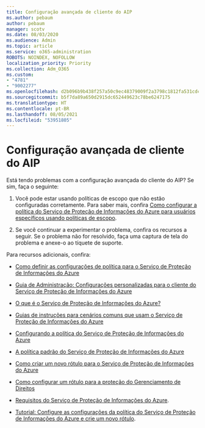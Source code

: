 ```yaml
---
title: Configuração avançada de cliente do AIP
ms.author: pebaum
author: pebaum
manager: scotv
ms.date: 08/03/2020
ms.audience: Admin
ms.topic: article
ms.service: o365-administration
ROBOTS: NOINDEX, NOFOLLOW
localization_priority: Priority
ms.collection: Adm_O365
ms.custom:
- "4781"
- "9002277"
ms.openlocfilehash: d2b096b9b438f257a50c9ec48379009f2a3798c1812fa531cdc30e61a5460a1e
ms.sourcegitcommit: b5f7da89a650d2915dc652449623c78be6247175
ms.translationtype: HT
ms.contentlocale: pt-BR
ms.lasthandoff: 08/05/2021
ms.locfileid: "53951805"
---
```

# <a name="aip-client-advanced-configuration"></a>Configuração avançada de cliente do AIP

Está tendo problemas com a configuração avançada do cliente do AIP? Se sim, faça o seguinte:

1. Você pode estar usando políticas de escopo que não estão configuradas corretamente. Para saber mais, confira [Como configurar a política do Serviço de Proteção de Informações do Azure para usuários específicos usando políticas de escopo](https://docs.microsoft.com/azure/information-protection/configure-policy-scope).

2. Se você continuar a experimentar o problema, confira os recursos a seguir. Se o problema não for resolvido, faça uma captura de tela do problema e anexe-o ao tíquete de suporte.

Para recursos adicionais, confira:

- [Como definir as configurações de política para o Serviço de Proteção de Informações do Azure](https://docs.microsoft.com/azure/information-protection/configure-policy-settings)  
    
- [Guia de Administração: Configurações personalizadas para o cliente do Serviço de Proteção de Informações do Azure](https://docs.microsoft.com/azure/information-protection/rms-client/client-admin-guide-customizations)  
    
- [O que é o Serviço de Proteção de Informações do Azure?](https://docs.microsoft.com/azure/information-protection/what-is-information-protection)  
    
- [Guias de instruções para cenários comuns que usam o Serviço de Proteção de Informações do Azure](https://docs.microsoft.com/azure/information-protection/how-to-guides)  
    
- [Configurando a política do Serviço de Proteção de Informações do Azure](https://docs.microsoft.com/azure/information-protection/deploy-use/configure-policy)  
    
- [A política padrão do Serviço de Proteção de Informações do Azure](https://docs.microsoft.com/azure/information-protection/deploy-use/configure-policy-default)  
    
- [Como criar um novo rótulo para o Serviço de Proteção de Informações do Azure](https://docs.microsoft.com/azure/information-protection/deploy-use/configure-policy-new-label)  
    
- [Como configurar um rótulo para a proteção do Gerenciamento de Direitos](https://docs.microsoft.com/azure/information-protection/deploy-use/configure-policy-protection)  
    
- [Requisitos do Serviço de Proteção de Informações do Azure](https://docs.microsoft.com/azure/information-protection/get-started/requirements).

- [Tutorial: Configure as configurações da política do Serviço de Proteção de Informações do Azure e crie um novo rótulo](https://docs.microsoft.com/azure/information-protection/get-started/infoprotect-quick-start-tutorial).